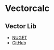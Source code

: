 # Vectorcalc
## Vector Lib
- [NUGET](https://www.nuget.org/packages/SharkVectorset/)
- [GitHub](https://github.com/FreeSoftwareDevlopment/Vectorcalc/)
